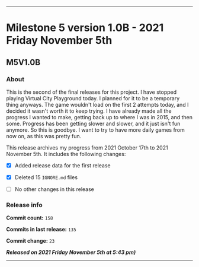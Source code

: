 ***

# Milestone 5 version 1.0B - 2021 Friday November 5th

## M5V1.0B

### About

This is the second of the final releases for this project. I have stopped playing Virtual City Playground today. I planned for it to be a temporary thing anyways. The game wouldn't load on the first 2 attempts today, and I decided it wasn't worth it to keep trying. I have already made all the progress I wanted to make, getting back up to where I was in 2015, and then some. Progress has been getting slower and slower, and it just isn't fun anymore. So this is goodbye. I want to try to have more daily games from now on, as this was pretty fun.

This release archives my progress from 2021 October 17th to 2021 November 5th. It includes the following changes:

- [x] Added release data for the first release

- [x] Deleted 15 `IGNORE.md` files

- [ ] No other changes in this release

### Release info

**Commit count:** `158`

**Commits in last release:** `135`

**Commit change:** `23`

***Released on 2021 Friday November 5th at 5:43 pm)***

***
